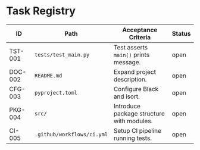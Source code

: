 # Task Registry

| ID | Path | Acceptance Criteria | Status |
|----|------|---------------------|--------|
| TST-001 | `tests/test_main.py` | Test asserts `main()` prints message. | open |
| DOC-002 | `README.md` | Expand project description. | open |
| CFG-003 | `pyproject.toml` | Configure Black and isort. | open |
| PKG-004 | `src/` | Introduce package structure with modules. | open |
| CI-005 | `.github/workflows/ci.yml` | Setup CI pipeline running tests. | open |
